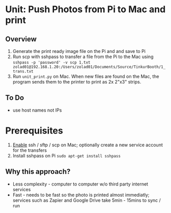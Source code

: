 # Unit: Push Photos from Pi to Mac and print

## Overview

1. Generate the print ready image file on the Pi and and save to Pi
1. Run scp with sshpass to transfer a file from the Pi to the Mac using `sshpass -p 'password' -v scp 1.txt zolad01@192.168.1.20:/Users/zolad01/Documents/Source/TinkurBooth/1_trans.txt`
1. Run `unit_print.py` on Mac. When new files are found on the Mac, the program sends them to the printer to print as 2x 2"x3" strips.

## To Do

- use host names not IPs

# Prerequisites

1. [Enable](https://www.maciverse.com/how-to-turn-on-your-macs-sftp.html) ssh / sftp / scp on Mac; optionally create a new service account for the transfers
1. Install sshpass on Pi `sudo apt-get install sshpass`

## Why this approach?

- Less complexity - computer to computer w/o third party internet services
- Fast - needs to be fast so the photo is printed almost immediatly; services such as Zapier and Google Drive take 5min - 15mins to sync / run
